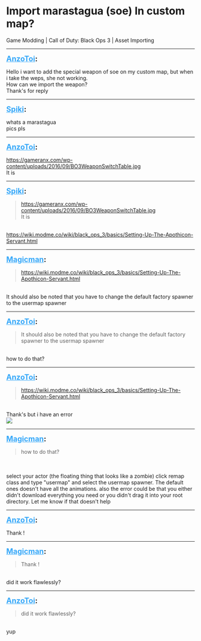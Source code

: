 # Import marastagua (soe) In custom map?
Game Modding | Call of Duty: Black Ops 3 | Asset Importing

---
<strong style="font-size: 1.4em;"><span style="text-decoration: underline;text-decoration-color: #34a7f9;"><span style="color:#34a7f9;">AnzoToi</span></span>:</strong>

<p>Hello i want to add the special weapon of soe on my custom map, but when i take the weps, she not working.<br />How can we import the weapon?<br />Thank&#39;s for reply</p>

---
<strong style="font-size: 1.4em;"><span style="text-decoration: underline;text-decoration-color: #34a7f9;"><span style="color:#34a7f9;">Spiki</span></span>:</strong>

<p>whats a marastagua<br />pics pls</p>

---
<strong style="font-size: 1.4em;"><span style="text-decoration: underline;text-decoration-color: #34a7f9;"><span style="color:#34a7f9;">AnzoToi</span></span>:</strong>

<p><a href="https://gameranx.com/wp-content/uploads/2016/09/BO3WeaponSwitchTable.jpg">https://gameranx.com/wp-content/uploads/2016/09/BO3WeaponSwitchTable.jpg</a><br />It is</p>

---
<strong style="font-size: 1.4em;"><span style="text-decoration: underline;text-decoration-color: #34a7f9;"><span style="color:#34a7f9;">Spiki</span></span>:</strong>

<p><blockquote><a href="https://gameranx.com/wp-content/uploads/2016/09/BO3WeaponSwitchTable.jpg">https://gameranx.com/wp-content/uploads/2016/09/BO3WeaponSwitchTable.jpg</a><br />It is<br /></blockquote><br /><a href="https://wiki.modme.co/wiki/black_ops_3/basics/Setting-Up-The-Apothicon-Servant.html">https://wiki.modme.co/wiki/black_ops_3/basics/Setting-Up-The-Apothicon-Servant.html</a></p>

---
<strong style="font-size: 1.4em;"><span style="text-decoration: underline;text-decoration-color: #34a7f9;"><span style="color:#34a7f9;">Magicman</span></span>:</strong>

<p><blockquote><a href="https://wiki.modme.co/wiki/black_ops_3/basics/Setting-Up-The-Apothicon-Servant.html">https://wiki.modme.co/wiki/black_ops_3/basics/Setting-Up-The-Apothicon-Servant.html</a><br /></blockquote><br />It should also be noted that you have to change the default factory spawner to the usermap spawner</p>

---
<strong style="font-size: 1.4em;"><span style="text-decoration: underline;text-decoration-color: #34a7f9;"><span style="color:#34a7f9;">AnzoToi</span></span>:</strong>

<p><blockquote>It should also be noted that you have to change the default factory spawner to the usermap spawner<br /></blockquote><br />how to do that?</p>

---
<strong style="font-size: 1.4em;"><span style="text-decoration: underline;text-decoration-color: #34a7f9;"><span style="color:#34a7f9;">AnzoToi</span></span>:</strong>

<p><blockquote><a href="https://wiki.modme.co/wiki/black_ops_3/basics/Setting-Up-The-Apothicon-Servant.html">https://wiki.modme.co/wiki/black_ops_3/basics/Setting-Up-The-Apothicon-Servant.html</a><br /></blockquote><br />Thank&#39;s but i have an error <br /><img style="max-width: 500px;" src="{{ '/wiki/threads/assets/a.170.png' | relative_url }}"></p>

---
<strong style="font-size: 1.4em;"><span style="text-decoration: underline;text-decoration-color: #34a7f9;"><span style="color:#34a7f9;">Magicman</span></span>:</strong>

<p><blockquote>how to do that?<br /></blockquote><br /><br />select your actor (the floating thing that looks like a zombie) click remap class and type &quot;usermap&quot; and select the usermap spawner. The default ones doesn&#39;t have all the animations. also the error could be that you either didn&#39;t download everything you need or you didn&#39;t drag it into your root directory. Let me know if that doesn&#39;t help</p>

---
<strong style="font-size: 1.4em;"><span style="text-decoration: underline;text-decoration-color: #34a7f9;"><span style="color:#34a7f9;">AnzoToi</span></span>:</strong>

<p>Thank !</p>

---
<strong style="font-size: 1.4em;"><span style="text-decoration: underline;text-decoration-color: #34a7f9;"><span style="color:#34a7f9;">Magicman</span></span>:</strong>

<p><blockquote>Thank !<br /></blockquote><br />did it work flawlessly?</p>

---
<strong style="font-size: 1.4em;"><span style="text-decoration: underline;text-decoration-color: #34a7f9;"><span style="color:#34a7f9;">AnzoToi</span></span>:</strong>

<p><blockquote>did it work flawlessly?<br /></blockquote><br />yup</p>
